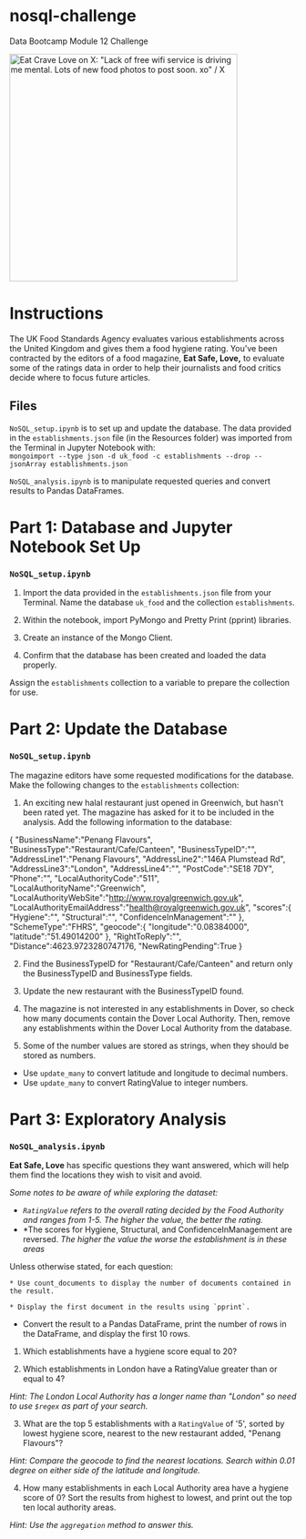# nosql-challenge
Data Bootcamp Module 12 Challenge

<img src="https://pbs.twimg.com/profile_images/1334500003/eatcravelove_logo_twitter_400x400.jpg" jsaction="VQAsE" class="r48jcc pT0Scc iPVvYb" style="max-width: 400px; height: 400px; margin: 0px; width: 400px;" alt="Eat Crave Love on X: &quot;Lack of free wifi service is driving me mental. Lots  of new food photos to post soon. xo&quot; / X" jsname="kn3ccd" aria-hidden="false">

# Instructions

The UK Food Standards Agency evaluates various establishments across the United Kingdom and gives them a food hygiene rating. You've been contracted by the editors of a food magazine, **Eat Safe, Love,** to evaluate some of the ratings data in order to help their journalists and food critics decide where to focus future articles.

## Files
`NoSQL_setup.ipynb` is to set up and update the database.
 The data provided in the `establishments.json` file (in the Resources folder) was imported from the Terminal in Jupyter Notebook with:  
 `mongoimport --type json -d uk_food -c establishments --drop --jsonArray establishments.json`

 `NoSQL_analysis.ipynb` is to manipulate requested queries and convert results to Pandas DataFrames.

# Part 1: Database and Jupyter Notebook Set Up
### `NoSQL_setup.ipynb`

1. Import the data provided in the `establishments.json` file from your Terminal. Name the database `uk_food` and the collection `establishments`. 

2. Within the notebook, import PyMongo and Pretty Print (pprint) libraries.

3. Create an instance of the Mongo Client.

4. Confirm that the database has been created and loaded the data properly.

Assign the `establishments` collection to a variable to prepare the collection for use.

# Part 2: Update the Database
### `NoSQL_setup.ipynb`

The magazine editors have some requested modifications for the database. 
Make the following changes to the `establishments` collection:

1. An exciting new halal restaurant just opened in Greenwich, but hasn't been rated yet. 
The magazine has asked for it to be included in the analysis. 
Add the following information to the database:

{
    "BusinessName":"Penang Flavours",
    "BusinessType":"Restaurant/Cafe/Canteen",
    "BusinessTypeID":"",
    "AddressLine1":"Penang Flavours",
    "AddressLine2":"146A Plumstead Rd",
    "AddressLine3":"London",
    "AddressLine4":"",
    "PostCode":"SE18 7DY",
    "Phone":"",
    "LocalAuthorityCode":"511",
    "LocalAuthorityName":"Greenwich",
    "LocalAuthorityWebSite":"http://www.royalgreenwich.gov.uk",
    "LocalAuthorityEmailAddress":"health@royalgreenwich.gov.uk",
    "scores":{
        "Hygiene":"",
        "Structural":"",
        "ConfidenceInManagement":""
    },
    "SchemeType":"FHRS",
    "geocode":{
        "longitude":"0.08384000",
        "latitude":"51.49014200"
    },
    "RightToReply":"",
    "Distance":4623.9723280747176,
    "NewRatingPending":True
}

2. Find the BusinessTypeID for "Restaurant/Cafe/Canteen" and return only the BusinessTypeID and BusinessType fields.

3. Update the new restaurant with the BusinessTypeID found.

4. The magazine is not interested in any establishments in Dover, so check how many documents contain the Dover Local Authority. 
Then, remove any establishments within the Dover Local Authority from the database.

5. Some of the number values are stored as strings, when they should be stored as numbers.

* Use `update_many` to convert latitude and longitude to decimal numbers.
* Use `update_many` to convert RatingValue to integer numbers.

# Part 3: Exploratory Analysis
### `NoSQL_analysis.ipynb`

**Eat Safe, Love** has specific questions they want answered, which will help them find the locations they wish to visit and avoid.

*Some notes to be aware of while exploring the dataset:*
+ *`RatingValue` refers to the overall rating decided by the Food Authority and ranges from 1-5.* 
    *The higher the value, the better the rating.*
+ *The scores for Hygiene, Structural, and ConfidenceInManagement are reversed. 
    *The higher the value the worse the establishment is in these areas*

Unless otherwise stated, for each question:

    * Use count_documents to display the number of documents contained in the result.

    * Display the first document in the results using `pprint`.

* Convert the result to a Pandas DataFrame, print the number of rows in the DataFrame, and display the first 10 rows.


1. Which establishments have a hygiene score equal to 20?

2. Which establishments in London have a RatingValue greater than or equal to 4?

*Hint: The London Local Authority has a longer name than "London" so need to use `$regex` as part of your search.*

3. What are the top 5 establishments with a `RatingValue` of '5', sorted by lowest hygiene score, nearest to the new restaurant added, "Penang Flavours"?

*Hint: Compare the geocode to find the nearest locations. Search within 0.01 degree on either side of the latitude and longitude.*

4. How many establishments in each Local Authority area have a hygiene score of 0? Sort the results from highest to lowest, and print out the top ten local authority areas.

*Hint: Use the `aggregation` method to answer this.*